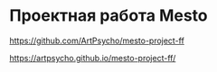 # Проектная работа Mesto

https://github.com/ArtPsycho/mesto-project-ff

https://artpsycho.github.io/mesto-project-ff/
